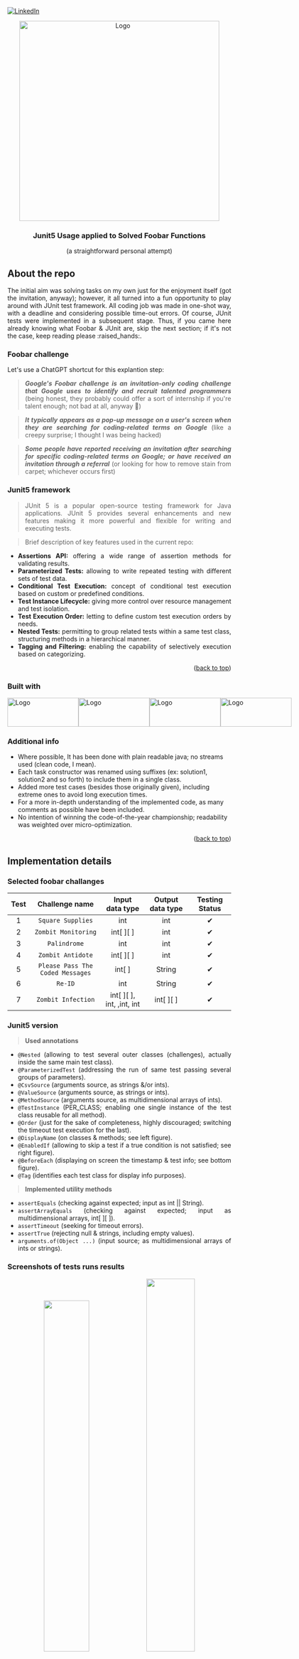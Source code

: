 [![LinkedIn][linkedin-shield]][linkedin-url]

<!-- PROJECT LOGO -->
<div align="center">
  <a align="center">
    <img src="https://user-images.githubusercontent.com/53323058/273491246-3129bbb6-670a-49dc-a43c-87937bca67a2.png" alt="Logo" width="450">
  </a>
  <h3 align="center">Junit5 Usage applied to Solved Foobar Functions</h3>
  <p align="center">
     (a straightforward personal attempt)
  </p>
</div>

<!-- ABOUT THE REPO -->
## About the repo

<div align="justify">
The initial aim was solving tasks on my own just for the enjoyment itself (got the invitation, anyway); however, it all turned into a fun opportunity to play around with JUnit test framework. All coding job was made in one-shot way, with a deadline and considering possible time-out errors. Of course, JUnit tests were implemented in a subsequent stage. Thus, if you came here already knowing what Foobar & JUnit are, skip the next section; if it's not the case, keep reading please :raised_hands:.
  
### Foobar challenge

  Let's use a ChatGPT shortcut for this explantion step: 
  
> **_Google's Foobar challenge is an invitation-only coding challenge that Google uses to identify and recruit talented programmers_** (being honest, they probably could offer a sort of internship if you're talent enough; not bad at all, anyway :muscle:)

> **_It typically appears as a pop-up message on a user's screen when they are searching for coding-related terms on Google_** (like a creepy surprise; I thought I was being hacked)

> **_Some people have reported receiving an invitation after searching for specific coding-related terms on Google; or have received an invitation through a referral_** (or looking for how to remove stain from carpet; whichever occurs first)

### Junit5 framework

> JUnit 5 is a popular open-source testing framework for Java applications. JUnit 5 provides several enhancements and new features making it more powerful and flexible for writing and executing tests.

> Brief description of key features used in the current repo:

* **Assertions API:** offering a wide range of assertion methods for validating results.
* **Parameterized Tests:** allowing to write repeated testing with different sets of test data.
* **Conditional Test Execution:** concept of conditional test execution based on custom or predefined conditions.
* **Test Instance Lifecycle:** giving more control over resource management and test isolation.
* **Test Execution Order:** letting to define custom test execution orders by needs.
* **Nested Tests:** permitting to group related tests within a same test class, structuring methods in a hierarchical manner.
* **Tagging and Filtering:** enabling the capability of selectively execution based on categorizing.

</div>

<p align="right">(<a href="#readme-top">back to top</a>)</p>

### Built with

<div style="display: flex; flex-direction: row; align=center">
  <a href="https://www.java.com/en/">
    <img class="img"src="https://user-images.githubusercontent.com/53323058/273763700-87da1703-8aaa-473a-82a7-595478683383.png" alt="Logo" width="160" height="65"/>
  </a>
  <a href="https://junit.org/junit5/">
    <img class="img"src="https://user-images.githubusercontent.com/53323058/273760886-5dd75127-437e-478e-9cae-3d28e3d89149.png" alt="Logo" width="160" height="65"/>
  </a>
  <a href="https://maven.apache.org/">
    <img class="img"src="https://user-images.githubusercontent.com/53323058/230741096-33c1b8ab-1ec8-4364-b877-09aaa7df0fcd.png" alt="Logo" width="160" height="65"/>
  </a> 
  <a href="https://netbeans.apache.org/">
    <img class="img"src="https://user-images.githubusercontent.com/53323058/273762946-9cd1d557-5ac2-4dd4-898f-9e0e369ecd72.png" alt="Logo" width="160" height="65"/>
  </a>
</div>

### Additional info

* Where possible, It has been done with plain readable java; no streams used (clean code, I mean).
* Each task constructor was renamed using suffixes (ex: solution1, solution2 and so forth) to include them in a single class.
* Added more test cases (besides those originally given), including extreme ones to avoid long execution times.
* For a more in-depth understanding of the implemented code, as many comments as possible have been included.
* No intention of winning the code-of-the-year championship; readability was weighted over micro-optimization.
 
</div>

<p align="right">(<a href="#readme-top">back to top</a>)</p>

<!-- SUMMARY -->
## Implementation details 

### Selected foobar challanges
<div align="justify">

|  Test  |           Challenge name            |       Input data type        | Output data type | Testing Status |
|:------:|:-----------------------------------:|:----------------------------:|:-----------------:|:-------------:|
|   1    |         `Square Supplies`           |              int             |        int        |       ✔       |
|   2    |        `Zombit Monitoring`          |           int[ ][ ]          |        int        |       ✔       |
|   3    |            `Palindrome`             |              int             |        int        |       ✔       |
|   4    |         `Zombit Antidote`           |           int[ ][ ]          |        int        |       ✔       |
|   5    |  `Please Pass The Coded Messages`   |            int[ ]            |      String       |       ✔       |
|   6    |              `Re-ID`                |              int             |      String       |       ✔       |
|   7    |         `Zombit Infection`          |   int[ ][ ], int, ,int, int  |     int[ ][ ]     |       ✔       |
</div>

### Junit5 version 
<div align="justify">
  
> **Used annotations**
* `@Nested` (allowing to test several outer classes (challenges), actually inside the same main test class).
* `@ParameterizedTest` (addressing the run of same test passing several groups of parameters).
* `@CsvSource` (arguments source, as strings &/or ints).
* `@ValueSource` (arguments source, as strings or ints).
* `@MethodSource` (arguments source, as multidimensional arrays of ints).
* `@TestInstance` (PER_CLASS; enabling one single instance of the test class reusable for all method).
* `@Order` (just for the sake of completeness, highly discouraged; switching the timeout test execution for the last).
* `@DisplayName` (on classes & methods; see left figure).
* `@EnabledIf` (allowing to skip a test if a true condition is not satisfied; see right figure).
* `@BeforeEach` (displaying on screen the timestamp & test info; see bottom figure).
* `@Tag` (identifies each test class for display info purposes).

> **Implemented utility methods**
* `assertEquals` (checking against expected; input as int || String).
* `assertArrayEquals` (checking against expected; input as multidimensional arrays, int[ ][ ]).
* `assertTimeout` (seeking for timeout errors).
* `assertTrue` (rejecting null & strings, including empty values).
* `arguments.of(Object ...)` (input source; as multidimensional arrays of ints or strings).

### Screenshots of tests runs results

<p align="center" width="100%">
    <img width="45%" src="https://user-images.githubusercontent.com/53323058/274168459-a64662af-d4c9-486d-a80f-f41475621f02.png">
    <img width="46.4%" src="https://user-images.githubusercontent.com/53323058/274165423-e0a6d50a-e1da-4e8c-baf5-48afceaf0d06.png">
</p>
  <p align="center" width="100%">
    <img width="92%" src="https://user-images.githubusercontent.com/53323058/274107022-c3129d5e-f51d-4b1c-8e23-f9f64099e973.png">
</p>
        
</div>

<p align="right">(<a href="#readme-top">back to top</a>)</p>

<!-- MARKDOWN LINKS & IMAGES -->
<!-- https://www.markdownguide.org/basic-syntax/#reference-style-links -->
[linkedin-shield]: https://user-images.githubusercontent.com/53323058/230575198-fa1acbf4-8f82-4d8e-b245-3979276bc240.png
[linkedin-url]: https://linkedin.com/in/
 
